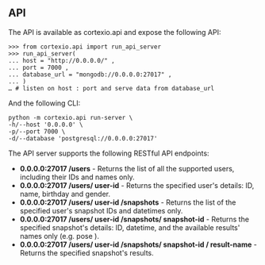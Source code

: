 ## API

The API is available as cortexio.api and expose the following API:

```pycon
>>> from cortexio.api import run_api_server
>>> run_api_server(
... host = "http://0.0.0.0/" ,
... port = 7000 ,
... database_url = "mongodb://0.0.0.0:27017" ,
... )
… # listen on host : port and serve data from database_url
```

And the following CLI:

```
python -m cortexio.api run-server \
-h/--host '0.0.0.0' \
-p/--port 7000 \
-d/--database 'postgresql://0.0.0.0:27017'
```

The API server supports the following RESTful API endpoints:

- **0.0.0.0:27017 /users** - Returns the list of all the supported users, including their IDs and names only.
- **0.0.0.0:27017 /users/ user-id** - Returns the specified user's details: ID, name, birthday and gender.
- **0.0.0.0:27017 /users/ user-id /snapshots** - Returns the list of the specified user's snapshot IDs and datetimes only.
- **0.0.0.0:27017 /users/ user-id /snapshots/ snapshot-id** - Returns the specified snapshot's details: ID, datetime, and the available results'
names only (e.g. pose ).
- **0.0.0.0:27017 /users/ user-id /snapshots/ snapshot-id / result-name** - Returns the specified snapshot's results.
